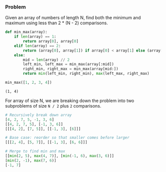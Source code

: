 ### Problem
Given an array of numbers of length N, find both the minimum and maximum using less than 2 * (N - 2) comparisons.


```python
def min_max(array):
    if len(array) == 1:
        return array[0], array[0]
    elif len(array) == 2:
        return (array[0], array[1]) if array[0] < array[1] else (array[1], array[0])
    else:
        mid = len(array) // 2
        left_min, left_max = min_max(array[:mid])
        right_min, right_max = min_max(array[mid:])
        return min(left_min, right_min), max(left_max, right_max)

```


```python
min_max([1, 2, 3, 4])
```




    (1, 4)



For array of size N, we are breaking down the problem into two subproblems of size `N / 2` plus `2` comparisons. 

```python
# Recursively break down array
[4, 2, 7, 5, -1, 3, 6] 
[[4, 2, 7, 5], [-1, 3, 6]]
[[[4, 2], [7, 5]], [[-1, 3], [6]]]

# Base case: reorder so that smaller comes before larger
[[[2, 4], [5, 7]], [[-1, 3], [6, 6]]]

# Merge to find min and max
[[min(2, 5), max(4, 7)], [min(-1, 6), max(3, 6)]]
[min(2, -1), max(7, 6)]
[-1, 7] 
```


```python

```
